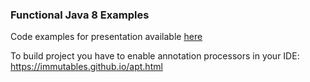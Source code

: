 ### Functional Java 8 Examples

Code examples for presentation available [here](https://www.slideshare.net/ukaszBiay/functional-java-8-introduction)

To build project you have to enable annotation processors in your IDE:
https://immutables.github.io/apt.html